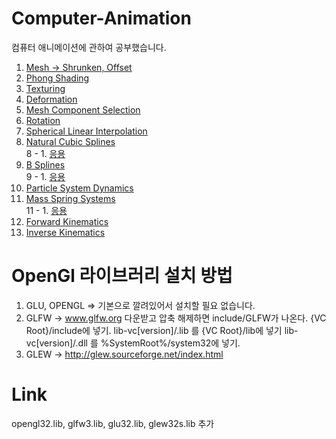 # Computer-Animation
컴퓨터 애니메이션에 관하여 공부했습니다.

1. [Mesh -> Shrunken, Offset](https://github.com/minkyokyo/Computer-Animation/tree/main/1.%20%20Mesh%20and%20Eigen)  
2. [Phong Shading ](https://github.com/minkyokyo/Computer-Animation/tree/main/2.%20%20Phong%20Shading)  
3. [Texturing](https://github.com/minkyokyo/Computer-Animation/tree/main/3.%20%20Texturing)  
4. [Deformation](https://github.com/minkyokyo/Computer-Animation/tree/main/4.%20%20Deformation)  
5. [Mesh Component Selection](https://github.com/minkyokyo/Computer-Animation/tree/main/5.%20%20Mesh%20Component%20Selection)    
6. [Rotation](https://github.com/minkyokyo/Computer-Animation/tree/main/6.%20%20Rotation)  
7. [Spherical Linear Interpolation](https://github.com/minkyokyo/Computer-Animation/tree/main/7.%20%20Spherical%20Linear%20Interpolation)  
8. [Natural Cubic Splines](https://github.com/minkyokyo/Computer-Animation/tree/main/8.%20%20Natural%20Cubic%20Splines)  
   8 - 1. [응용](https://github.com/minkyokyo/Computer-Animation/tree/main/Natural%20Cubic%20Splines)
9. [B Splines](https://github.com/minkyokyo/Computer-Animation/tree/main/9.%20%20B%20Splines)  
   9 - 1. [응용](https://github.com/minkyokyo/Computer-Animation/tree/main/B%20-%20Splines)  
11. [Particle System Dynamics](https://github.com/minkyokyo/Computer-Animation/tree/main/10.%20%20Particle%20System%20Dynamics)  
12. [Mass Spring Systems](https://github.com/minkyokyo/Computer-Animation/tree/main/11.%20%20Mass%20Spring%20Systems)  
   11 - 1. [응용](https://github.com/minkyokyo/Computer-Animation/tree/main/Mass%20Spring)  
12. [Forward Kinematics](https://github.com/minkyokyo/Computer-Animation/tree/main/12.%20%20Forward%20Kinematics)   
13. [Inverse Kinematics](https://github.com/minkyokyo/Computer-Animation/tree/main/13.%20%20Inverse%20Kinematics)  


# OpenGl 라이브러리 설치 방법
1.  GLU, OPENGL => 기본으로 깔려있어서 설치할 필요 없습니다.
2.  GLFW -> www.glfw.org
     다운받고 압축 해제하면 include/GLFW가 나온다. {VC Root}/include에 넣기.
     lib-vc[version]/.lib 를 {VC Root}/lib에 넣기
     lib-vc[version]/.dll 를 %SystemRoot%/system32에 넣기.
4.  GLEW -> http://glew.sourceforge.net/index.html 

# Link
opengl32.lib, glfw3.lib, glu32.lib, glew32s.lib 추가

